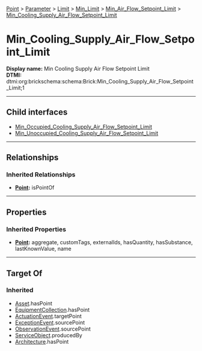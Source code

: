 [Point](../../../../../Point.md) > [Parameter](../../../../Parameter.md) > [Limit](../../../Limit.md) > [Min_Limit](../../Min_Limit.md) > [Min_Air_Flow_Setpoint_Limit](../Min_Air_Flow_Setpoint_Limit.md) > [Min_Cooling_Supply_Air_Flow_Setpoint_Limit](#)
# Min_Cooling_Supply_Air_Flow_Setpoint_Limit

**Display name:** Min Cooling Supply Air Flow Setpoint Limit<br />
**DTMI:** dtmi:org:brickschema:schema:Brick:Min_Cooling_Supply_Air_Flow_Setpoint_Limit;1

---

## Child interfaces
* [Min_Occupied_Cooling_Supply_Air_Flow_Setpoint_Limit](Min_Occupied_Cooling_Supply_Air_Flow_Setpoint_Limit.md)
* [Min_Unoccupied_Cooling_Supply_Air_Flow_Setpoint_Limit](Min_Unoccupied_Cooling_Supply_Air_Flow_Setpoint_Limit.md)

---

## Relationships
### Inherited Relationships
* **[Point](../../../../../Point.md):** isPointOf

---

## Properties
### Inherited Properties
* **[Point](../../../../../Point.md):** aggregate, customTags, externalIds, hasQuantity, hasSubstance, lastKnownValue, name

---

## Target Of
### Inherited
* [Asset](../../../../../../Asset/Asset.md).hasPoint
* [EquipmentCollection](../../../../../../Collection/AssetCollection/EquipmentCollection/EquipmentCollection.md).hasPoint
* [ActuationEvent](../../../../../../Event/PointEvent/ActuationEvent.md).targetPoint
* [ExceptionEvent](../../../../../../Event/PointEvent/ExceptionEvent.md).sourcePoint
* [ObservationEvent](../../../../../../Event/PointEvent/ObservationEvent.md).sourcePoint
* [ServiceObject](../../../../../../Information/ServiceObject/ServiceObject.md).producedBy
* [Architecture](../../../../../../Space/Architecture/Architecture.md).hasPoint
